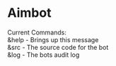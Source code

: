 # Aimbot
Current Commands:<br />
&help - Brings up this message <br />
&src - The source code for the bot <br />
&log - The bots audit log 
